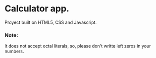 # Calculator app.

Proyect built on HTML5, CSS and Javascript.

### Note:

It does not accept octal literals, so, please don't writte left zeros in your numbers.